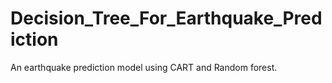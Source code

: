 # Decision_Tree_For_Earthquake_Prediction
An earthquake prediction model using CART and Random forest. 

